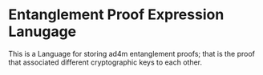 # Entanglement Proof Expression Lanugage

This is a Language for storing ad4m entanglement proofs; that is the proof that associated different cryptographic keys to each other.
